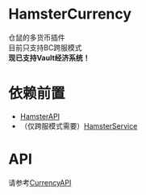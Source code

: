 # HamsterCurrency
仓鼠的多货币插件  
目前只支持BC跨服模式  
**现已支持Vault经济系统！**

# 依赖前置
- [HamsterAPI](https://github.com/MiniDay/HamsterAPI/releases)
- （仅跨服模式需要）[HamsterService](https://github.com/MiniDay/HamsterService/releases)

# API
请参考[CurrencyAPI](src/main/java/cn/hamster3/currency/api/CurrencyAPI.java)

